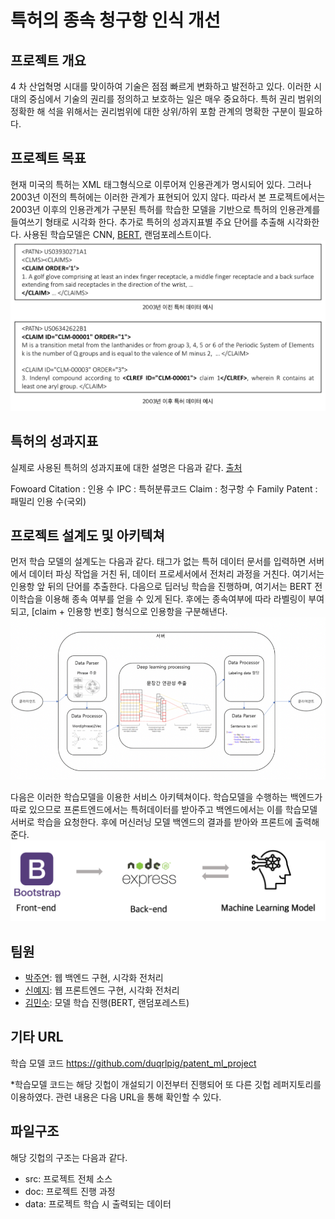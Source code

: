 
# 특허의 종속 청구항 인식 개선

## 프로젝트 개요
4 차 산업혁명 시대를 맞이하여 기술은 점점 빠르게 변화하고 발전하고 있다. 이러한 시대의 중심에서 기술의 권리를 정의하고 보호하는 일은 매우 중요하다. 특허 권리 범위의 정확한 해 석을 위해서는 권리범위에 대한 상위/하위 포함 관계의 명확한 구분이 필요하다.

## 프로젝트 목표
현재 미국의 특허는 XML 태그형식으로 이루어져 인용관계가 명시되어 있다. 그러나 2003년 이전의 특허에는 이러한 관계가 표현되어 있지 않다. 따라서 본 프로젝트에서는 2003년 이후의 인용관계가 구분된 특허를 학습한 모델을 기반으로 특허의 인용관계를 들여쓰기 형태로 시각화 한다. 추가로 특허의 성과지표별 주요 단어를 추출해 시각화한다. 사용된 학습모델은 CNN, [BERT](https://github.com/google-research/bert), 랜덤포레스트이다. 
![problem](problem.png)


## 특허의 성과지표
실제로 사용된 특허의 성과지표에 대한 설명은 다음과 같다. [출처](https://www.kipo.go.kr/kpo/MainApp)

Fowoard Citation : 인용 수
IPC : 특허분류코드
Claim : 청구항 수
Family Patent : 패밀리 인용 수(국외)



## 프로젝트 설계도 및 아키텍쳐
먼저 학습 모델의 설계도는 다음과 같다. 태그가 없는 특허 데이터 문서를 입력하면 서버에서 데이터 파싱 작업을 거친 뒤, 데이터 프로세서에서 전처리 과정을 거친다. 여기서는 인용항 앞 뒤의 단어를 추출한다. 다음으로 딥러닝 학습을 진행하며, 여기서는 BERT 전이학습을 이용해 종속 여부를 얻을 수 있게 된다. 후에는 종속여부에 따라 라벨링이 부여되고, [claim + 인용항 번호] 형식으로 인용항을 구분해낸다. 
![architecture1](architecture1.png)

다음은 이러한 학습모델을 이용한 서비스 아키텍쳐이다. 학습모델을 수행하는 백엔드가 따로 있으므로 프론트엔드에서는 특허데이터를 받아주고 백엔드에서는 이를 학습모델 서버로 학습을 요청한다. 후에 머신러닝 모델 백엔드의 결과를 받아와 프론트에 출력해준다. 
![architecture1](architecture2.png)


## 팀원
- [박주연](https://github.com/ju-yeon): 웹 백엔드 구현,  시각화 전처리 
- [신예지](https://github.com/gjsld1): 웹 프론트엔드 구현, 시각화 전처리
- [김민수](https://github.com/duqrlpig): 모델 학습 진행(BERT, 랜덤포레스트)

## 기타 URL
학습 모델 코드 <https://github.com/duqrlpig/patent_ml_project>

*학습모델 코드는 해당 깃헙이 개설되기 이전부터 진행되어 또 다른 깃헙 레퍼지토리를 이용하였다. 관련 내용은 다음 URL을 통해 확인할 수 있다. 

## 파일구조
해당 깃헙의 구조는 다음과 같다. 

- src: 프로젝트 전체 소스
- doc: 프로젝트 진행 과정
- data: 프로젝트 학습 시 출력되는 데이터

